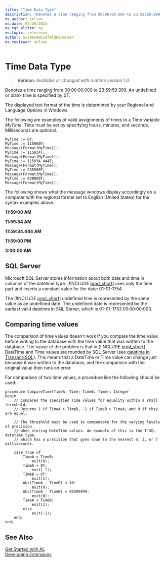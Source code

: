 ```yaml
---
title: "Time Data Type"
description: "Denotes a time ranging from 00:00:00.000 to 23:59:59.999."
ms.author: solsen
ms.date: 02/26/2024
ms.tgt_pltfrm: na
ms.topic: reference
author: SusanneWindfeldPedersen
ms.reviewer: solsen
---
```

[//]: # (START>DO_NOT_EDIT)
[//]: # (IMPORTANT:Do not edit any of the content between here and the END>DO_NOT_EDIT.)
[//]: # (Any modifications should be made in the .xml files in the ModernDev repo.)
# Time Data Type
> **Version**: _Available or changed with runtime version 1.0._

Denotes a time ranging from 00:00:00.000 to 23:59:59.999. An undefined or blank time is specified by 0T.




[//]: # (IMPORTANT: END>DO_NOT_EDIT)

The displayed text format of the time is determined by your Regional and Language Options in Windows.  
  
The following are examples of valid assignments of times to a Time variable *MyTime*. Time must be set by specifying hours, minutes, and seconds. Milliseconds are optional.
  
```al
MyTime := 0T;  
MyTime := 115900T;  
Message(Format(MyTime));  
MyTime := 115934T;  
Message(Format(MyTime));  
MyTime := 115934.444T;  
Message(Format(MyTime));  
MyTime := 235900T;  
Message(Format(MyTime));  
MyTime := 030000T;  
Message(Format(MyTime));  
```  
  
The following shows what the message windows display accordingly on a computer with the regional format set to English (United States) for the syntax examples above.  
  
**11:59:00 AM**
  
**11:59:34 AM**
  
**11:59:34.444 AM**

**11:59:00 PM**
  
**3:00:00 AM**

## SQL Server

Microsoft SQL Server stores information about both date and time in columns of the datetime type. [!INCLUDE [prod_short](../../includes/prod_short.md)] uses only the time part and inserts a constant value for the date: 01-01-1754.  
  
The [!INCLUDE [prod_short](../../includes/prod_short.md)] undefined time is represented by the same value as an undefined date. The undefined date is represented by the earliest valid datetime in SQL Server, which is 01-01-1753 00:00:00:000.

## Comparing time values

The comparison of time values doesn't work if you compare the time value before writing to the database with the time value that was written to the database.
The cause of the problem is that in [!INCLUDE [prod_short](../../includes/prod_short.md)] DateTime and Time values are rounded by SQL Server (see [datetime in Transact-SQL](/sql/t-sql/data-types/datetime-transact-sql)). This means that a DateTime or Time value can change just because it was written to the database, and the comparison with the original value then runs on error.

For comparison of two time values, a procedure like the following should be used:

```al
procedure CompareTime(TimeA: Time; TimeB: Time): Integer
begin
    // Compares the specified Time values for equality within a small threshold.
    // Returns 1 if TimeA > TimeB, -1 if TimeB > TimeA, and 0 if they are equal.

    // The threshold must be used to compensate for the varying levels of precision
    // when storing DateTime values. An example of this is the T-SQL datetime type,
    // which has a precision that goes down to the nearest 0, 3, or 7 milliseconds.

    case true of
        TimeA = TimeB:
            exit(0);
        TimeA = 0T:
            exit(-1);
        TimeB = 0T:
            exit(1);
        Abs(TimeA - TimeB) < 10:
            exit(0);
        Abs(TimeA - TimeB) = 86399999:
            exit(0);
        TimeA > TimeB:
            exit(1);
        else
            exit(-1);
    end;
end;
```
  
## See Also

[Get Started with AL](../../devenv-get-started.md)  
[Developing Extensions](../../devenv-dev-overview.md)  
